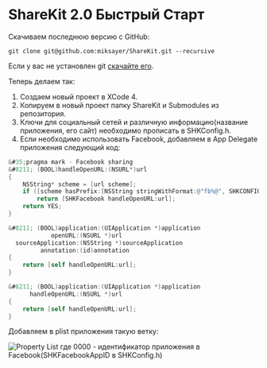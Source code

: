    
ShareKit 2.0 Быстрый Старт
==========================


Скачиваем последнюю версию с GitHub:

	git clone git@github.com:miksayer/ShareKit.git --recursive

Если у вас не установлен git [скачайте его](http://code.google.com/p/git-osx-installer/).

Теперь делаем так:
	
1. Cоздаем новый проект в XCode 4. 
2. Копируем в новый проект папку ShareKit и Submodules из репозитория. 
3. Ключи для социальный сетей и различную информацию(название приложения, его сайт) необходимо прописать в SHKConfig.h. 
4. Если необходимо использовать Facebook, добавляем в App Delegate приложения следующий код:
```objective-c
&#35;pragma mark - Facebook sharing
&#8211; (BOOL)handleOpenURL:(NSURL*)url
{
	NSString* scheme = [url scheme];
    if ([scheme hasPrefix:[NSString stringWithFormat:@"fb%@", SHKCONFIG(facebookAppId)]])
        return [SHKFacebook handleOpenURL:url];
    return YES;
}

&#8211; (BOOL)application:(UIApplication *)application 
            openURL:(NSURL *)url 
  sourceApplication:(NSString *)sourceApplication 
         annotation:(id)annotation 
{
    return [self handleOpenURL:url];
}

&#8211; (BOOL)application:(UIApplication *)application 
      handleOpenURL:(NSURL *)url 
{
    return [self handleOpenURL:url];  
}
```
Добавляем в plist приложения такую ветку:

![Property List][1]
где 0000 - идентификатор приложения в Facebook(SHKFacebookAppID в SHKConfig.h)


  [1]: https://github.com/miksayer/ShareKit/raw/master/Images/plist.png